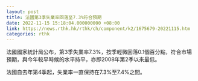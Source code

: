 ```yaml
---
layout: post
title: 法國第3季失業率回落至7.3%符合預期
date: 2022-11-15 15:18:04.000000000 +08:00
link: https://news.rthk.hk/rthk/ch/component/k2/1675679-20221115.htm
categories: rthk
---
```


法國國家統計局公布，第3季失業率7.3%，按季輕微回落0.1個百分點，符合市場預期，與今年較早時候的水平持平，亦即2008年第2季以來最低。

法國自去年第4季起，失業率一直保持在7.3%至7.4%之間。
